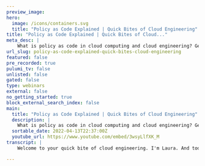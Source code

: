 ```yaml
---
preview_image:
hero:
  image: /icons/containers.svg
  title: "Policy as Code Explained | Quick Bites of Cloud Engineering"
title: "Policy as Code Explained | Quick Bites of Cloud..."
meta_desc: |
    What is policy as code in cloud computing and cloud engineering? Get a quick overview of policies, compliance, and more with Laura, one of Pulumi's...
url_slug: policy-as-code-explained-quick-bites-cloud-engineering
featured: false
pre_recorded: true
pulumi_tv: false
unlisted: false
gated: false
type: webinars
external: false
no_getting_started: true
block_external_search_index: false
main:
  title: "Policy as Code Explained | Quick Bites of Cloud Engineering"
  description: |
    What is policy as code in cloud computing and cloud engineering? Get a quick overview of policies, compliance, and more with Laura, one of Pulumi's developer advocates, in this episode of Quick Bites of Cloud Engineering. Policy as code explained in less than 5 minutes!  David's video on Policy as Code with Pulumi: https://youtu.be/j-QpdQH3EZ8  Want to propose something for me to talk about? Drop a request in the comments or head to this GitHub repo to add a topic request or vote for your favorite with emojis: https://pulumip.us/pulumitv-github  Watch the whole Quick Bites series at https://pulumip.us/quick-bites  Learn more about Pulumi at https://pulumip.us/home
  sortable_date: 2022-04-13T22:37:00Z
  youtube_url: https://www.youtube.com/embed/3wsyLlfXK_M
transcript: |
    Welcome to your quick bite of cloud engineering. I'm Laura. And today we're here to chat about policy as code. So what exactly is policy as code? It's the idea of using code in some language, whether that's a general purpose programming language, a domain specific language or a markup language to define and enforce what can or cannot be done to a system through a series of rules and procedures. In short, it's a decision making logic for your system automatically applied policies by themselves are often run by hand perhaps by validating things in a user interface like a website and can be prone to failing when someone is tired or isn't aware of the policies in place by having them in documents. There's potential ambiguity and misunderstandings by a reader who might interpret a sentence differently by putting it into code. You get a ton of benefits. There is no ambiguity because code is interpreted only one way you can use all of the standard tooling for code from linters and unit testing to version control. You can ensure that it's running in every environment automatically by integrating it into your pipelines and testing procedures and all along the way, you can be sure that policies are implemented correctly every time if this sounds like something that is a good thing for security or compliance focused teams, you'd be right. You can use policy as code to manage access control either via role or organization membership validate that info is created a certain way with tags or firewalls, prevent critical infrastructure from being deleted by a mistaken command or otherwise provide automated guard rails for your organization if you've ever done a compliance report, yay annual audits, sarcasm inserted or even an incident report. You know the pain when your guard rails haven't been that strong. Being able to use policy as code means, your audit could be a lot less painful because you have a clear trail of activity and are less likely to have an accident to report policy as code isn't just for compliance. Though, if you're worried, someone might use an untrusted source for a container image as an example, you can use policy as code to enforce where images can come from. You can warn about or even force a lockdown of network access into certain resources by restricting the use of public IP addresses or prevent certain types of resources from being provisioned to protect your network. You can even use policies to keep your costs low by using vendor supplied API S to calculate runtime costs and cap the resources accordingly. If you want to see what policy is code can do with an infrastructures code tool, my colleague David or raw code if you know him that way from the internet did a lovely video showing how to use policy as code with Pulumi, which I'll link here and in the description overall though policy code has a lot of potential uses and I bet you can name some more in the comments. This has been your quick bite of cloud engineering for this week. If you like this video, please share it, sharing it and liking and subscribing. Of course, helps out our channel and helps me make more videos like this for you. Also, if you want to learn about something specific, leave me a note down in the comments. I do read them or open an issue in our github repo that I'm linking in the description. I'll be back in just two weeks for another quick bite. Take care. Bye. If you have a topic, you would love to have us cover here on Pulumi TV. All you have to do is go to github dot com slash Pulumi slash Pulumi TV. Thanks so much.

---
```

